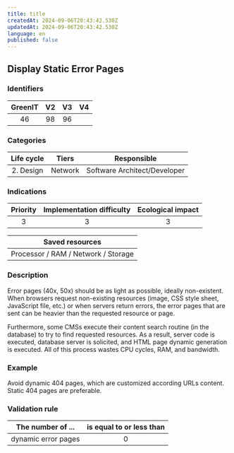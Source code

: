 ```yaml
---
title: title
createdAt: 2024-09-06T20:43:42.530Z
updatedAt: 2024-09-06T20:43:42.530Z
language: en
published: false
---
```

## Display Static Error Pages

### Identifiers

| GreenIT | V2  | V3  |  V4  |
|:-------:|:---:|:---:|:----:|
|   46    | 98  | 96  |      |

### Categories

| Life cycle |  Tiers  |         Responsible          |
|:----------:|:-------:|:----------------------------:|
| 2. Design  | Network | Software Architect/Developer |

### Indications

|      Priority      | Implementation difficulty | Ecological impact |
|:------------------:|:-------------------------:|:-----------------:|
|         3          |             3             |         3         |

|                      Saved resources                      |
|:---------------------------------------------------------:|
|            Processor / RAM / Network / Storage            |

### Description

Error pages (40x, 50x) should be as light as possible, ideally non-existent. When browsers request non-existing resources (image, CSS style sheet, JavaScript file, etc.) or when servers return errors, the error pages that are sent can be heavier than the requested resource or page.

Furthermore, some CMSs execute their content search routine (in the database) to try to find requested resources. As a result, server code is executed, database server is solicited, and HTML page dynamic generation is executed. All of this process wastes CPU cycles, RAM, and bandwidth.

### Example

Avoid dynamic 404 pages, which are customized according URLs content. Static 404 pages are preferable.

### Validation rule

| The number of ...   | is equal to or less than |  
|---------------------|:------------------------:|
| dynamic error pages |             0            |
